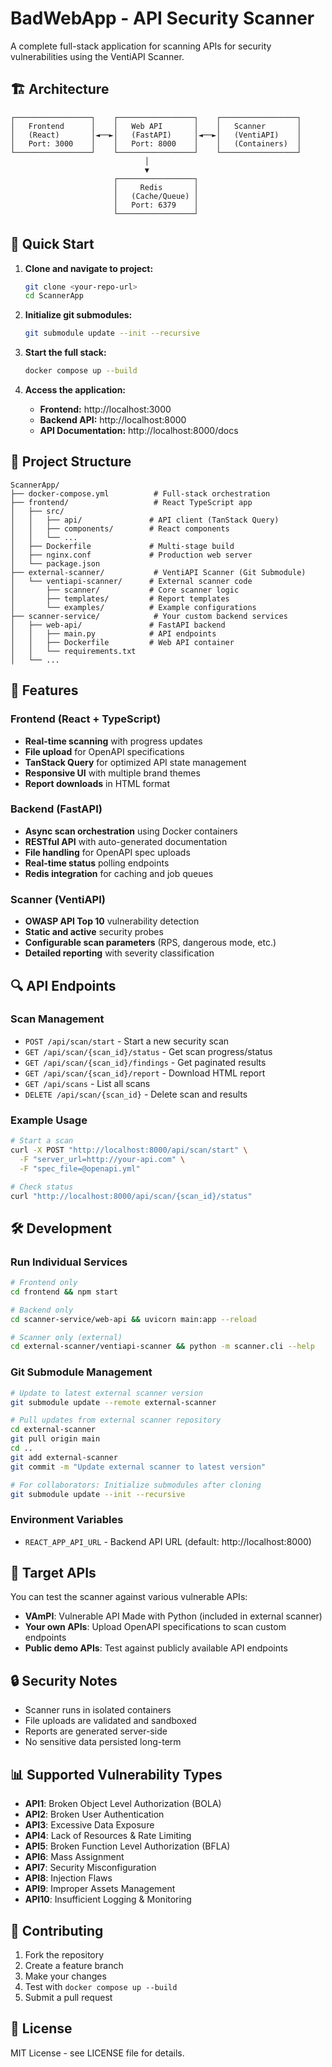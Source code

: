 # BadWebApp - API Security Scanner

A complete full-stack application for scanning APIs for security vulnerabilities using the VentiAPI Scanner.

## 🏗️ Architecture

```
┌─────────────────┐    ┌─────────────────┐    ┌─────────────────┐
│   Frontend      │    │   Web API       │    │   Scanner       │
│   (React)       │◄──►│   (FastAPI)     │◄──►│   (VentiAPI)    │
│   Port: 3000    │    │   Port: 8000    │    │   (Containers)  │
└─────────────────┘    └─────────────────┘    └─────────────────┘
                              │
                              ▼
                       ┌─────────────────┐
                       │     Redis       │
                       │   (Cache/Queue) │
                       │   Port: 6379    │
                       └─────────────────┘
```

## 🚀 Quick Start

1. **Clone and navigate to project:**
   ```bash
   git clone <your-repo-url>
   cd ScannerApp
   ```

2. **Initialize git submodules:**
   ```bash
   git submodule update --init --recursive
   ```

3. **Start the full stack:**
   ```bash
   docker compose up --build
   ```

4. **Access the application:**
   - **Frontend:** http://localhost:3000
   - **Backend API:** http://localhost:8000
   - **API Documentation:** http://localhost:8000/docs

## 📁 Project Structure

```
ScannerApp/
├── docker-compose.yml          # Full-stack orchestration
├── frontend/                   # React TypeScript app
│   ├── src/
│   │   ├── api/               # API client (TanStack Query)
│   │   ├── components/        # React components
│   │   └── ...
│   ├── Dockerfile             # Multi-stage build
│   ├── nginx.conf             # Production web server
│   └── package.json
├── external-scanner/           # VentiAPI Scanner (Git Submodule)
│   └── ventiapi-scanner/      # External scanner code
│       ├── scanner/           # Core scanner logic
│       ├── templates/         # Report templates
│       └── examples/          # Example configurations
├── scanner-service/            # Your custom backend services
│   ├── web-api/               # FastAPI backend
│   │   ├── main.py            # API endpoints
│   │   ├── Dockerfile         # Web API container
│   │   └── requirements.txt
│   └── ...
```

## 🔧 Features

### Frontend (React + TypeScript)
- **Real-time scanning** with progress updates
- **File upload** for OpenAPI specifications
- **TanStack Query** for optimized API state management
- **Responsive UI** with multiple brand themes
- **Report downloads** in HTML format

### Backend (FastAPI)
- **Async scan orchestration** using Docker containers
- **RESTful API** with auto-generated documentation
- **File handling** for OpenAPI spec uploads
- **Real-time status** polling endpoints
- **Redis integration** for caching and job queues

### Scanner (VentiAPI)
- **OWASP API Top 10** vulnerability detection
- **Static and active** security probes
- **Configurable scan parameters** (RPS, dangerous mode, etc.)
- **Detailed reporting** with severity classification

## 🔍 API Endpoints

### Scan Management
- `POST /api/scan/start` - Start a new security scan
- `GET /api/scan/{scan_id}/status` - Get scan progress/status
- `GET /api/scan/{scan_id}/findings` - Get paginated results
- `GET /api/scan/{scan_id}/report` - Download HTML report
- `GET /api/scans` - List all scans
- `DELETE /api/scan/{scan_id}` - Delete scan and results

### Example Usage
```bash
# Start a scan
curl -X POST "http://localhost:8000/api/scan/start" \
  -F "server_url=http://your-api.com" \
  -F "spec_file=@openapi.yml"

# Check status
curl "http://localhost:8000/api/scan/{scan_id}/status"
```

## 🛠️ Development

### Run Individual Services
```bash
# Frontend only
cd frontend && npm start

# Backend only
cd scanner-service/web-api && uvicorn main:app --reload

# Scanner only (external)
cd external-scanner/ventiapi-scanner && python -m scanner.cli --help
```

### Git Submodule Management
```bash
# Update to latest external scanner version
git submodule update --remote external-scanner

# Pull updates from external scanner repository
cd external-scanner
git pull origin main
cd ..
git add external-scanner
git commit -m "Update external scanner to latest version"

# For collaborators: Initialize submodules after cloning
git submodule update --init --recursive
```

### Environment Variables
- `REACT_APP_API_URL` - Backend API URL (default: http://localhost:8000)

## 🎯 Target APIs

You can test the scanner against various vulnerable APIs:
- **VAmPI**: Vulnerable API Made with Python (included in external scanner)
- **Your own APIs**: Upload OpenAPI specifications to scan custom endpoints
- **Public demo APIs**: Test against publicly available API endpoints

## 🔒 Security Notes

- Scanner runs in isolated containers
- File uploads are validated and sandboxed
- Reports are generated server-side
- No sensitive data persisted long-term

## 📊 Supported Vulnerability Types

- **API1**: Broken Object Level Authorization (BOLA)
- **API2**: Broken User Authentication  
- **API3**: Excessive Data Exposure
- **API4**: Lack of Resources & Rate Limiting
- **API5**: Broken Function Level Authorization (BFLA)
- **API6**: Mass Assignment
- **API7**: Security Misconfiguration
- **API8**: Injection Flaws
- **API9**: Improper Assets Management
- **API10**: Insufficient Logging & Monitoring

## 🤝 Contributing

1. Fork the repository
2. Create a feature branch
3. Make your changes
4. Test with `docker compose up --build`
5. Submit a pull request

## 📄 License

MIT License - see LICENSE file for details.